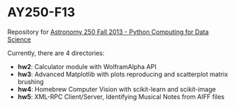 AY250-F13
=========

Repository for [Astronomy 250 Fall 2013 - Python Computing for Data Science](http://profjsb.github.io/python-seminar/)   

Currently, there are 4 directories:      

* **hw2**: Calculator module with WolframAlpha API    
* **hw3**: Advanced Matplotlib with plots reproducing and scatterplot matrix brushing    
* **hw4**: Homebrew Computer Vision with scikit-learn and scikit-image
* **hw5**: XML-RPC Client/Server, Identifying Musical Notes from AIFF files
